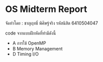# OS Midterm Report

จัดทำโดย : ชาญฤทธิ์ พิศิษฐ์จริง รหัสนิสิต 6410504047

code จากแบบฝึกหัดที่ทำมีดังนี้
- A การใช้ OpenMP
- B Memory Management
- D Timing I/O